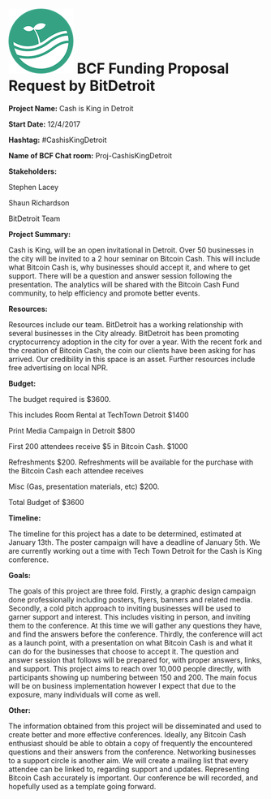 # ![BCF Logo Round Tiny](https://raw.githubusercontent.com/The-Bitcoin-Cash-Fund/Branding/master/BCF%20Symbol%20Round%20Tiny.png) BCF Funding Proposal Request by BitDetroit


**Project Name:** Cash is King in Detroit 


**Start Date:** 12/4/2017 

**Hashtag:** #CashisKingDetroit 


**Name of BCF Chat room:** Proj-CashisKingDetroit


**Stakeholders:** 

Stephen Lacey


Shaun Richardson


BitDetroit Team


**Project Summary:** 

Cash is King, will be an open invitational in Detroit. Over 50 businesses in the city will be invited to a 2 hour seminar on Bitcoin Cash. This will include what Bitcoin Cash is, why businesses should accept it, and where to get support. There will be a question and answer session following the presentation. The analytics will be shared with the Bitcoin Cash Fund community, to help efficiency and promote better events.


**Resources:**

Resources include our team. BitDetroit has a working relationship with several businesses in the City already. BitDetroit has been promoting cryptocurrency adoption in the city for over a year. With the recent fork and the creation of Bitcoin Cash, the coin our clients have been asking for has arrived. Our credibility in this space is an asset. Further resources include free advertising on local NPR. 

**Budget:**

The budget required is $3600. 


This includes Room Rental at TechTown Detroit $1400 


Print Media Campaign in Detroit $800


First 200 attendees receive $5 in Bitcoin Cash. $1000


Refreshments $200. Refreshments will be available for the purchase with the Bitcoin Cash each attendee receives


Misc (Gas, presentation materials, etc) $200.


Total Budget of $3600


**Timeline:** 

The timeline for this project has a date to be determined, estimated at January 13th. The poster campaign will have a deadline of January 5th. We are currently working out a time with Tech Town Detroit for the Cash is King conference. 


**Goals:**

The goals of this project are three fold. Firstly, a graphic design campaign done professionally including posters, flyers, banners and related media. Secondly, a cold pitch approach to inviting businesses will be used to garner support and interest. This includes visiting in person, and inviting them to the conference. At this time we will gather any questions they have, and find the answers before the conference. Thirdly, the conference will act as a launch point, with a presentation on what Bitcoin Cash is and what it can do for the businesses that choose to accept it. The question and answer session that follows will be prepared for, with proper answers, links, and support. 
This project aims to reach over 10,000 people directly, with participants showing up numbering between 150 and 200. The main focus will be on business implementation however I expect that due to the exposure, many individuals will come as well.

**Other:**

The information obtained from this project will be disseminated and used to create better and more effective conferences. Ideally, any Bitcoin Cash enthusiast should be able to obtain a copy of frequently the encountered questions and their answers from the conference. Networking businesses to a support circle is another aim. We will create a mailing list that every attendee can be linked to, regarding support and updates. Representing Bitcoin Cash accurately is important. Our conference be will recorded, and hopefully used as a template going forward. 
